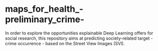 # maps_for_health_-preliminary_crime-
In order to explore the opportunities explainable Deep Learning offers for social research, this repository aims at predicting society-related target - crime occurrence - based on the Street View Images (SVI).
